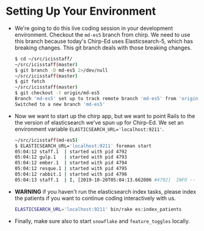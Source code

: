 # Setting Up Your Environment

- We're going to do this live coding session in your development environment.  Checkout the `md-es5` branch from chirp.  We need to use this branch because today's Chirp-Ed uses Elasticsearch-5, which has breaking changes.  This git branch deals with those breaking changes.

  ```sh
  $ cd ~/src/icisstaff/
  ~/src/icisstaff(master)
  $ git branch -D md-es5 2>/dev/null
  ~/src/icisstaff(master)
  $ git fetch
  ~/src/icisstaff(master)
  $ git checkout -t origin/md-es5
  Branch 'md-es5' set up to track remote branch 'md-es5' from 'origin'.
  Switched to a new branch 'md-es5'
  ```

- Now we want to start up the chirp app, but we want to point Rails to the the version of elasticsearch we've spun up for Chirp-Ed.  We set an environment variable `ELASTICSEARCH_URL='localhost:9211'`.

  ```sh
  ~/src/icisstaff(md-es5)
  $ ELASTICSEARCH_URL='localhost:9211' foreman start
  05:04:12 staff.1  | started with pid 4792
  05:04:12 gulp.1   | started with pid 4793
  05:04:12 ember.1  | started with pid 4794
  05:04:12 resque.1 | started with pid 4795
  05:04:12 rabbit.1 | started with pid 4796
  05:04:13 staff.1  | I, [2019-10-20T05:04:13.662006 #4792]  INFO -- : Refreshing Gem list
  ```

- __WARNING__ if you haven't run the elasticsearch index tasks, please index the patients if you want to continue coding interactively with us.

  ```sh
  ELASTICSEARCH_URL='localhost:9211' bin/rake es:index_patients
  ```
  
- Finally, make sure also to start `snowflake` and `feature_toggles` locally.
